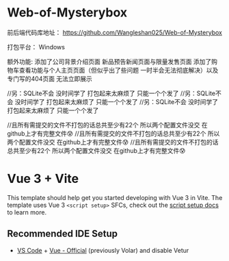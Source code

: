 # Web-of-Mysterybox
前后端代码库地址：
https://github.com/Wangleshan025/Web-of-Mysterybox

打包平台：
Windows

额外功能:
添加了公司背景介绍页面 新品预告新闻页面与限量发售页面 添加了购物车查看功能与个人主页页面（但似乎出了些问题 一时半会无法彻底解决）以及专门写的404页面 无法立即展示


//另：SQLite不会 没时间学了 打包起来太麻烦了 只能一个个发了
//另：SQLite不会 没时间学了 打包起来太麻烦了 只能一个个发了
//另：SQLite不会 没时间学了 打包起来太麻烦了 只能一个个发了

//且所有需提交的文件不打包的话总共至少有22个 所以两个配置文件没交 在github上才有完整文件😰
//且所有需提交的文件不打包的话总共至少有22个 所以两个配置文件没交 在github上才有完整文件😰
//且所有需提交的文件不打包的话总共至少有22个 所以两个配置文件没交 在github上才有完整文件😰

# Vue 3 + Vite

This template should help get you started developing with Vue 3 in Vite. The template uses Vue 3 `<script setup>` SFCs, check out the [script setup docs](https://v3.vuejs.org/api/sfc-script-setup.html#sfc-script-setup) to learn more.

## Recommended IDE Setup

- [VS Code](https://code.visualstudio.com/) + [Vue - Official](https://marketplace.visualstudio.com/items?itemName=Vue.volar) (previously Volar) and disable Vetur
